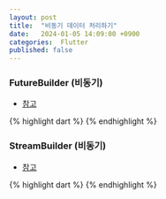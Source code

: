 ```yaml
---
layout: post
title:  "비동기 데이터 처리하기"
date:   2024-01-05 14:09:00 +0900
categories:  Flutter
published: false
---
```


### FutureBuilder (비동기)

- [참고](https://api.flutter.dev/flutter/widgets/FutureBuilder-class.html)

{% highlight dart %}
{% endhighlight %}

### StreamBuilder (비동기)

- [참고](https://api.flutter.dev/flutter/widgets/StreamBuilder-class.html)

{% highlight dart %}
{% endhighlight %}